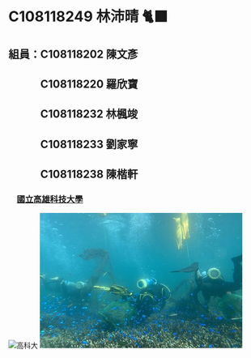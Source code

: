 # C108118249 林沛晴 🐈‍⬛

## 組員：C108118202 陳文彥
## 　　　C108118220 羅欣寶
## 　　　C108118232 林楓竣
## 　　　C108118233 劉家寧
## 　　　C108118238 陳楷軒


### 　[國立高雄科技大學](https://www.nkust.edu.tw/)
![高科大](https://www.nkust.edu.tw/var/file/0/1000/img/513/182513897.png)
![fig](nkust.jpg "海底風光")


<!--
**C108118249/C108118249** is a ✨ _special_ ✨ repository because its `README.md` (this file) appears on your GitHub profile.

Here are some ideas to get you started:

- 🔭 I’m currently working on ...
- 🌱 I’m currently learning ...
- 👯 I’m looking to collaborate on ...
- 🤔 I’m looking for help with ...
- 💬 Ask me about ...
- 📫 How to reach me: ...
- 😄 Pronouns: ...
- ⚡ Fun fact: ...
-->
